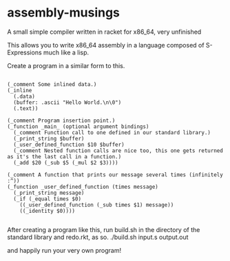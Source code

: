 # assembly-musings
A small simple compiler written in racket for x86_64, very unfinished

This allows you to write x86_64 assembly in a language composed of S-Expressions much like a lisp.

Create a program in a similar form to this.

```Assembly

(_comment Some inlined data.)
(_inline
  (.data)
  (buffer: .ascii "Hello World.\n\0")
  (.text))
  
(_comment Program insertion point.)
(_function _main_ (optional argument bindings)
  (_comment Function call to one defined in our standard library.)
  (_print_string $buffer)
  (_user_defined_function $10 $buffer)
  (_comment Nested function calls are nice too, this one gets returned as it's the last call in a function.)
  (_add $20 (_sub $5 (_mul $2 $3))))

(_comment A function that prints our message several times (infinitely :^))
(_function _user_defined_function (times message)
  (_print_string message)
  (_if (_equal times $0)
    ((_user_defined_function (_sub times $1) message))
    ((_identity $0))))
  
```

After creating a program like this, run build.sh in the directory of the standard library and redo.rkt, as so.
./build.sh input.s output.out

and happily run your very own program!
